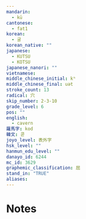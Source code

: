 ```yaml
---
mandarin:
  - kū
cantonese:
  - fat1
korean:
  - 굴
korean_native: ""
japanese:
  - KUTSU
  - KOTSU
japanese_nanori: ""
vietnamese:
middle_chinese_initial: kʰ
middle_chinese_final: uət
stroke_count: 13
radical: 穴
skip_number: 2-3-10
grade_level: 6
pos: ""
english:
  - cavern
羅馬字: kod
韓文: 콛
joyo_level: 表外字
hsk_level: ""
hanmun_edu_level: ""
danayo_id: 6244
mc_id: 3629
graphemic_classification: 屈
stand_in: "TRUE"
aliases:
---
```


# Notes

